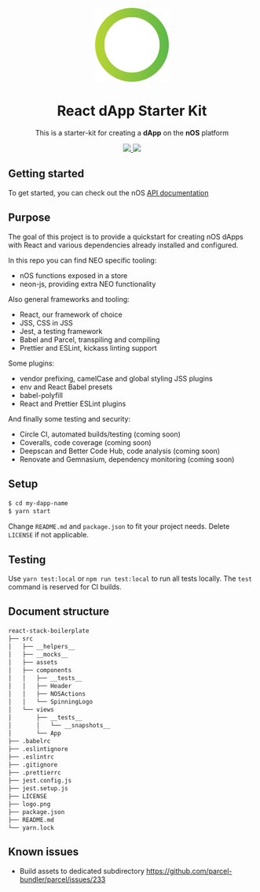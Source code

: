 <p align="center">
  <img src="./src/assets/logo.png" width="150px" /> 
</p>

<h1 align="center">React dApp Starter Kit</h1>

<p align="center">
  This is a starter-kit for creating a <strong>dApp</strong> on the <strong>nOS</strong> platform
</p>

<p align="center">
  <a href="https://github.com/nos/create-nos-dapp/releases">
    <img src="https://img.shields.io/github/tag/nos/create-nos-dapp.svg?style=flat">
  </a>
  <a href='https://github.com/prettier/prettier'>
    <img src='https://img.shields.io/badge/code_style-prettier-ff69b4.svg?style=flat'>
  </a>
</p>

## Getting started
To get started, you can check out the nOS [API documentation](https://github.com/nos/client/blob/develop/docs/api.md)

## Purpose
The goal of this project is to provide a quickstart for creating nOS dApps with React and various dependencies already installed and configured.

In this repo you can find NEO specific tooling:
* nOS functions exposed in a store
* neon-js, providing extra NEO functionality

Also general frameworks and tooling:
* React, our framework of choice
* JSS, CSS in JSS
* Jest, a testing framework
* Babel and Parcel, transpiling and compiling
* Prettier and ESLint, kickass linting support

Some plugins:
* vendor prefixing, camelCase and global styling JSS plugins
* env and React Babel presets
* babel-polyfill
* React and Prettier ESLint plugins

And finally some testing and security:
* Circle CI, automated builds/testing (coming soon)
* Coveralls, code coverage (coming soon)
* Deepscan and Better Code Hub, code analysis (coming soon)
* Renovate and Gemnasium, dependency monitoring (coming soon)

## Setup
```bash
$ cd my-dapp-name
$ yarn start
```

Change `README.md` and `package.json` to fit your project needs. Delete `LICENSE` if not applicable.

## Testing
Use `yarn test:local` or `npm run test:local` to run all tests locally. The `test` command is reserved for CI builds.

## Document structure
```
react-stack-boilerplate
├── src
│   ├── __helpers__
│   ├── __mocks__
│   ├── assets
│   ├── components
│   │   ├── __tests__
│   │   ├── Header
│   │   ├── NOSActions
│   │   └── SpinningLogo
│   └── views
│       ├── __tests__
│       │   └── __snapshots__
│       └── App
├── .babelrc
├── .eslintignore
├── .eslintrc
├── .gitignore
├── .prettierrc
├── jest.config.js
├── jest.setup.js
├── LICENSE
├── logo.png
├── package.json
├── README.md
└── yarn.lock
```

## Known issues
 * Build assets to dedicated subdirectory https://github.com/parcel-bundler/parcel/issues/233
